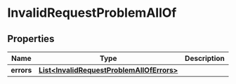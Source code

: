 

# InvalidRequestProblemAllOf


## Properties

| Name | Type | Description | Notes |
|------------ | ------------- | ------------- | -------------|
|**errors** | [**List&lt;InvalidRequestProblemAllOfErrors&gt;**](InvalidRequestProblemAllOfErrors.md) |  |  [optional] |



